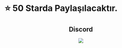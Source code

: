 # ⭐ 50 Starda Paylaşılacaktır.

<div align="center">
<h2>Discord</h2>
 <a href="https://discord.com/users/1102137974981922829">
 <img src="https://lanyard-profile-readme.vercel.app/api/1102137974981922829"></a>
</div>
